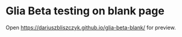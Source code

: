 # Glia Beta testing on blank page

Open https://dariuszbliszczyk.github.io/glia-beta-blank/ for preview.
